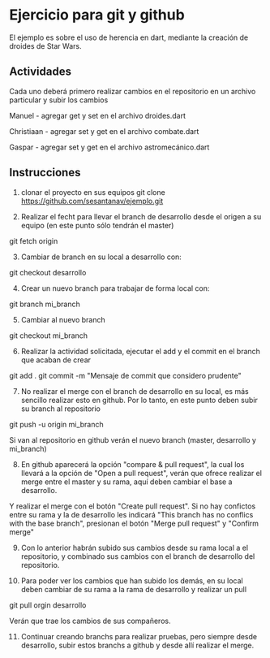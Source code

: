 
# Ejercicio para git y github

El ejemplo es sobre el uso de herencia en dart, mediante la creación de 
droides de Star Wars.

## Actividades

Cada uno deberá primero realizar cambios en el repositorio en un archivo particular y 
subir los cambios

Manuel - agregar get y set en el archivo droides.dart

Christiaan - agregar set y get en el archivo combate.dart

Gaspar - agregar set y get en el archivo astromecánico.dart

## Instrucciones

1. clonar el proyecto en sus equipos 
git clone https://github.com/sesantanav/ejemplo.git 

2. Realizar el fecht para llevar el branch de desarrollo desde el origen a su
equipo (en este punto sólo tendrán el master)

git fetch origin

3. Cambiar de branch en su local a desarrollo con:

git checkout desarrollo

4. Crear un nuevo branch para trabajar de forma local con:

git branch mi_branch

5. Cambiar al nuevo branch

git checkout mi_branch

6. Realizar la actividad solicitada, ejecutar el add y el commit en el branch que 
acaban de crear

git add .
git commit -m "Mensaje de commit que considero prudente"

7. No realizar el merge con el branch de desarrollo en su local, es más sencillo
realizar esto en github. Por lo tanto, en este punto deben subir su branch al
repositorio

git push -u origin mi_branch

Si van al repositorio en github verán el nuevo branch (master, desarrollo y mi_branch)

8. En github aparecerá la opción "compare & pull request", la cual los llevará a la 
opción de "Open a pull request", verán que ofrece realizar el merge entre el master y
su rama, aquí deben cambiar el base a desarrollo. 

Y realizar el merge con el botón "Create pull request". Si no hay confictos entre
su rama y la de desarrollo les indicará "This branch has no conflics with the base branch",
presionan el botón "Merge pull request" y "Confirm merge" 

9. Con lo anterior habrán subido sus cambios desde su rama local a el repositorio, 
y combinado sus cambios con el branch de desarrollo del repositorio.

10. Para poder ver los cambios que han subido los demás, en su local deben cambiar de su
rama a la rama de desarrollo y realizar un pull

git pull orgin desarrollo

Verán que trae los cambios de sus compañeros.

11. Continuar creando branchs para realizar pruebas, pero siempre desde desarrollo, subir
estos branchs a github y desde allí realizar el merge.
